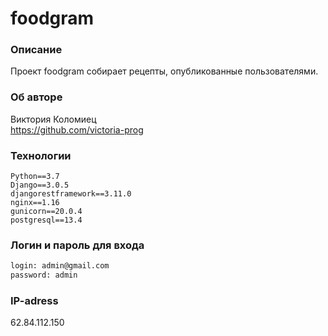 # foodgram

### Описание
Проект foodgram собирает рецепты, опубликованные пользователями.

### Об авторе 
Виктория Коломиец  
https://github.com/victoria-prog

### Технологии
```
Python==3.7
Django==3.0.5
djangorestframework==3.11.0
nginx==1.16
gunicorn==20.0.4
postgresql==13.4
```

### Логин и пароль для входа
```bash
login: admin@gmail.com
password: admin
```

### IP-adress
62.84.112.150
